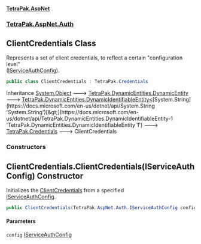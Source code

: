 #### [TetraPak.AspNet](index.md 'index')
### [TetraPak.AspNet.Auth](TetraPak_AspNet_Auth.md 'TetraPak.AspNet.Auth')
## ClientCredentials Class
Represents a set of client credentials, to reflect a certain "configuration level"  
([IServiceAuthConfig](TetraPak_AspNet_Auth_IServiceAuthConfig.md 'TetraPak.AspNet.Auth.IServiceAuthConfig')).   
```csharp
public class ClientCredentials : TetraPak.Credentials
```

Inheritance [System.Object](https://docs.microsoft.com/en-us/dotnet/api/System.Object 'System.Object') &#129106; [TetraPak.DynamicEntities.DynamicEntity](https://docs.microsoft.com/en-us/dotnet/api/TetraPak.DynamicEntities.DynamicEntity 'TetraPak.DynamicEntities.DynamicEntity') &#129106; [TetraPak.DynamicEntities.DynamicIdentifiableEntity&lt;](https://docs.microsoft.com/en-us/dotnet/api/TetraPak.DynamicEntities.DynamicIdentifiableEntity-1 'TetraPak.DynamicEntities.DynamicIdentifiableEntity`1')[System.String](https://docs.microsoft.com/en-us/dotnet/api/System.String 'System.String')[&gt;](https://docs.microsoft.com/en-us/dotnet/api/TetraPak.DynamicEntities.DynamicIdentifiableEntity-1 'TetraPak.DynamicEntities.DynamicIdentifiableEntity`1') &#129106; [TetraPak.Credentials](https://docs.microsoft.com/en-us/dotnet/api/TetraPak.Credentials 'TetraPak.Credentials') &#129106; ClientCredentials  
### Constructors
<a name='TetraPak_AspNet_Auth_ClientCredentials_ClientCredentials(TetraPak_AspNet_Auth_IServiceAuthConfig)'></a>
## ClientCredentials.ClientCredentials(IServiceAuthConfig) Constructor
Initializes the [ClientCredentials](TetraPak_AspNet_Auth_ClientCredentials.md 'TetraPak.AspNet.Auth.ClientCredentials') from a specified  
[IServiceAuthConfig](TetraPak_AspNet_Auth_IServiceAuthConfig.md 'TetraPak.AspNet.Auth.IServiceAuthConfig').   
```csharp
public ClientCredentials(TetraPak.AspNet.Auth.IServiceAuthConfig config);
```
#### Parameters
<a name='TetraPak_AspNet_Auth_ClientCredentials_ClientCredentials(TetraPak_AspNet_Auth_IServiceAuthConfig)_config'></a>
`config` [IServiceAuthConfig](TetraPak_AspNet_Auth_IServiceAuthConfig.md 'TetraPak.AspNet.Auth.IServiceAuthConfig')  
  
  
